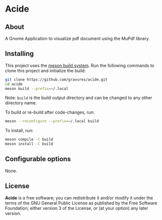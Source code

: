 # Acide

## About

A Gnome Application to visualize pdf document using the MuPdf library.

## Installing

This project uses the [meson build system](http://mesonbuild.com/). 
Run the following commands to clone this project and initialize the build:

```bash
git clone https://github.com/gravures/acide.git
cd acide
meson build --prefix=~/.local
```

Note: `build` is the build output directory and can be changed to any other
directory name.

To build or re-build after code-changes, run:

```bash
meson --reconfigure --prefix=~/.local build
```

To install, run:

```bash
meson compile -C build
meson install -C build
```

## Configurable options

None.

## License

**Acide** is a free software; you can redistribute it and/or modify it under the terms of the GNU General Public License as published by the Free Software Foundation; either version 3 of the License, or (at your option) any later version.
